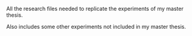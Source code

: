 All the research files needed to replicate the experiments of my master thesis.

Also includes some other experiments not included in my master thesis.
